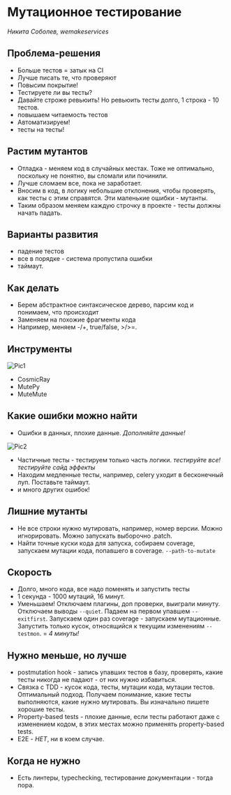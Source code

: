 # Мутационное тестирование

*Никита Соболев, wemakeservices*

## Проблема-решения

* Больше тестов = затык на CI
* Лучше писать те, что проверяют
* Повысим покрытие! 
* Тестируете ли вы тесты?
* Давайте строже ревьюить! Но ревьюить тесты долго, 1 строка - 10 тестов. 
* повышаем читаемость тестов
* Автоматизируем!
* тесты на тесты!

## Растим мутантов

* Отладка - меняем код в случайных местах. Тоже не оптимально, поскольку не понятно, вы сломали или починили. 
* Лучше сломаем все, пока не заработает. 
* Вносим в код, в логику небольшие отклонения, чтобы проверять, как тесты с этим справятся. Эти маленькие ошибки - мутанты.  
* Таким образом меняем каждую строчку в проекте - тесты должны начать падать. 

## Варианты развития

* падение тестов
* все в порядке - система пропустила ошибки
* таймаут. 

## Как делать

* Берем абстрактное синтаксическое дерево, парсим код и понимаем, что происходит
* Заменяем на похожие фрагменты кода
* Например, меняем -/+, true/false, >/>=.

## Инструменты

![Pic1](https://ibb.co/hBchWXr)

* CosmicRay
* MutePy
* MuteMute

## Какие ошибки можно найти

* Ошибки в данных, плохие данные. *Дополняйте данные!*

![Pic2](https://ibb.co/89FDzd8)

* Частичные тесты - тестируем только часть логики. *тестируйте все! тестируйте сайд эффекты*
* Находим медленные тесты, например, celery уходит в бесконечный луп. Поставьте таймаут. 
* и много других ошибок!

## Лишние мутанты

* Не все строки нужно мутировать, например, номер версии. Можно игнорировать. Можно запускать выборочно .patch. 
* Найти точные куски кода для запуска, собираем coverage, запускаем мутации кода, попавшего в coverage. `--path-to-mutate`

## Скорость

* Долго, много кода, все надо поменять и запустить тесты
* 1 секунда - 1000 мутаций, 16 минут. 
* Уменьшаем! Отключаем плагины, доп проверки, выиграли минуту. Отключаем выводы `--quiet`. Падаем на первом упавшем `--exitfirst`. Запускаем один раз coverage - запускаем мутационные. Запустить только кусок, относящийся к текущим изменениям `--testmon`. = *4 минуты!*

## Нужно меньше, но лучше

* postmutation hook - запись упавших тестов в базу, проверять, какие тесты никогда не падают - от них нужно избавиться. 
* Связка с TDD - кусок кода, тесты, мутации кода, мутации тестов. Оптимальный подход. Получаем понимание, какие тесты выполняются, какие нужно мутировать. Вы изначально пишете хорошие тесты. 
* Property-based tests - плохие данные, если тесты работают даже с изменением кодом, в этих местах можно применять property-based tests. 
* E2E - *НЕТ*, ни в коем случае. 

## Когда не нужно

* Есть линтеры, typechecking, тестирование документации - тогда пора. 

